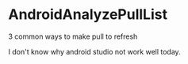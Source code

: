 # AndroidAnalyzePullList
3 common ways to make pull to refresh

I don't know why android studio not work well today.
